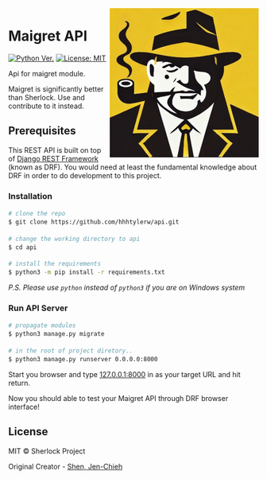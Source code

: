 <img align="right" src="https://raw.githubusercontent.com/soxoj/maigret/main/static/maigret.png"/>

# Maigret API

[![Python Ver.](https://img.shields.io/badge/python-%3E=_3.6-green.svg)](https://www.python.org/downloads/)
[![License: MIT](https://img.shields.io/badge/License-MIT-blue.svg)](https://opensource.org/licenses/MIT)

Api for maigret module.

Maigret is significantly better than Sherlock. Use and contribute to it instead.

## Prerequisites

This REST API is built on top of [Django REST Framework](https://www.django-rest-framework.org/)
(known as DRF). You would need at least the fundamental knowledge about DRF in
order to do development to this project.

### Installation

```sh
# clone the repo
$ git clone https://github.com/hhhtylerw/api.git

# change the working directory to api
$ cd api

# install the requirements
$ python3 -m pip install -r requirements.txt
```

*P.S. Please use `python` instead of `python3` if you are on Windows system*

### Run API Server

```sh
# propagate modules
$ python3 manage.py migrate

# in the root of project diretory..
$ python3 manage.py runserver 0.0.0.0:8000
```

Start you browser and type [127.0.0.1:8000](http://127.0.0.1:8000/) in as
your target URL and hit return.

Now you should able to test your Maigret API through DRF browser interface!

## License

MIT © Sherlock Project

Original Creator - [Shen, Jen-Chieh](https://github.com/jcs090218)
